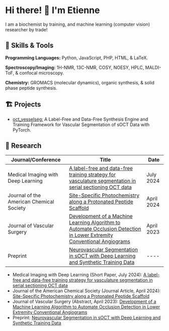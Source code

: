 # Hi there! 👋 I'm Etienne

I am a biochemist by training, and machine learning (computer vision) researcher by trade! 

## 🚀 Skills & Tools

**Programming Languages:** Python, JavaScript, PHP, HTML, & LaTeX.

**Spectroscopy/Imaging:** 1H-NMR, 13C-NMR, COSY, NOESY, HPLC, MALDI-ToF, & confocal microscopy.

**Chemistry:** GROMACS (molecular dynamics), organic synthesis, & solid phase peptide synthesis.


## 🏗️ Projects
- [oct_vesselseg:](https://github.com/EtienneChollet/oct_vesselseg) A Label-Free and Data-Free Synthesis Engine and Training Framework for Vascular Segmentation of sOCT Data with PyTorch.

## 📜 Research

| Journal/Conference                                               | Title       |   Date    |
| --------------------------------------------------------------   | ----------- | --------- |
| Medical Imaging with Deep Learning                               | [A label-free and data-free training strategy for vasculature segmentation in serial sectioning OCT data](https://arxiv.org/abs/2405.13757v1) | July 2024 |
| Journal of the American Chemical Society                         | [Site-Specific Photochemistry along a Protonated Peptide Scaffold](https://pubs.acs.org/doi/abs/10.1021/jacs.4c01576) | April 2024 |
| Journal of Vascular Surgery                                      | [Development of a Machine Learning Algorithm to Automate Occlusion Detection in Lower Extremity Conventional Angiograms](https://www.jvascsurg.org/article/S0741-5214(23)00154-4/fulltext) | April 2023 |
| Preprint                                                         | [Neurovascular Segmentation in sOCT with Deep Learning and Synthetic Training Data](https://arxiv.org/abs/2407.01419v1)  | ---- |


- Medical Imaging with Deep Learning (Short Paper, July 2024): [A label-free and data-free training strategy for vasculature segmentation in serial sectioning OCT data](https://arxiv.org/abs/2405.13757v1)
- Journal of the American Chemical Society (Journal Article, April 2024): [Site-Specific Photochemistry along a Protonated Peptide Scaffold](https://pubs.acs.org/doi/abs/10.1021/jacs.4c01576)
- Journal of Vascular Surgery (Abstract, April 2023): [Development of a Machine Learning Algorithm to Automate Occlusion Detection in Lower Extremity Conventional Angiograms](https://www.jvascsurg.org/article/S0741-5214(23)00154-4/fulltext)
- Preprint: [Neurovascular Segmentation in sOCT with Deep Learning and Synthetic Training Data](https://arxiv.org/abs/2407.01419v1)
